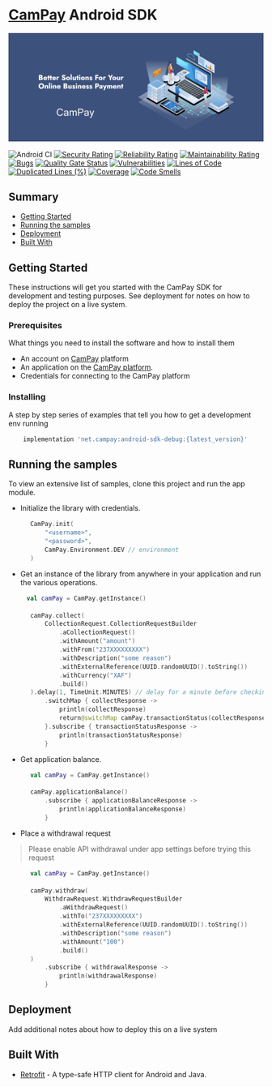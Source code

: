 # [CamPay](https://www.campay.net/) Android SDK

![Campay Art](./art/campay.png)

![Android CI](https://github.com/CamPay/android-sdk/workflows/Android%20CI/badge.svg)
[![Security Rating](https://sonarcloud.io/api/project_badges/measure?project=CamPay_android-sdk&metric=security_rating)](https://sonarcloud.io/dashboard?id=CamPay_android-sdk)
[![Reliability Rating](https://sonarcloud.io/api/project_badges/measure?project=CamPay_android-sdk&metric=reliability_rating)](https://sonarcloud.io/dashboard?id=CamPay_android-sdk)
[![Maintainability Rating](https://sonarcloud.io/api/project_badges/measure?project=CamPay_android-sdk&metric=sqale_rating)](https://sonarcloud.io/dashboard?id=CamPay_android-sdk)
[![Bugs](https://sonarcloud.io/api/project_badges/measure?project=CamPay_android-sdk&metric=bugs)](https://sonarcloud.io/dashboard?id=CamPay_android-sdk)
[![Quality Gate Status](https://sonarcloud.io/api/project_badges/measure?project=CamPay_android-sdk&metric=alert_status)](https://sonarcloud.io/dashboard?id=CamPay_android-sdk)
[![Vulnerabilities](https://sonarcloud.io/api/project_badges/measure?project=CamPay_android-sdk&metric=vulnerabilities)](https://sonarcloud.io/dashboard?id=CamPay_android-sdk)
[![Lines of Code](https://sonarcloud.io/api/project_badges/measure?project=CamPay_android-sdk&metric=ncloc)](https://sonarcloud.io/dashboard?id=CamPay_android-sdk)
[![Duplicated Lines (%)](https://sonarcloud.io/api/project_badges/measure?project=CamPay_android-sdk&metric=duplicated_lines_density)](https://sonarcloud.io/dashboard?id=CamPay_android-sdk)
[![Coverage](https://sonarcloud.io/api/project_badges/measure?project=CamPay_android-sdk&metric=coverage)](https://sonarcloud.io/dashboard?id=CamPay_android-sdk)
[![Code Smells](https://sonarcloud.io/api/project_badges/measure?project=CamPay_android-sdk&metric=code_smells)](https://sonarcloud.io/dashboard?id=CamPay_android-sdk)

## Summary

  - [Getting Started](#getting-started)
  - [Running the samples](#running-the-samples)
  - [Deployment](#deployment)
  - [Built With](#built-with)

## Getting Started

These instructions will get you started with the CamPay SDK for development and testing purposes. See deployment
for notes on how to deploy the project on a live system.

### Prerequisites

What things you need to install the software and how to install them
 - An account on [CamPay](https://www.campay.net/) platform
 - An application on the [CamPay platform](https://demo.campay.net/en/users/signup/).
 - Credentials for connecting to the CamPay platform

### Installing

A step by step series of examples that tell you how to get a development
env running

```groovy
    implementation 'net.campay:android-sdk-debug:{latest_version}'
```

## Running the samples

To view an extensive list of samples, clone this project and run the app module. 

  - Initialize the library with credentials. 
  ```kotlin
        CamPay.init(
            "<username>",
            "<password>",
            CamPay.Environment.DEV // environment
        )
  ```

  - Get an instance of the library from anywhere in your application and run the various operations. 
  ```kotlin
       val camPay = CamPay.getInstance()

        camPay.collect(
            CollectionRequest.CollectionRequestBuilder
                .aCollectionRequest()
                .withAmount("amount")
                .withFrom("237XXXXXXXXX")
                .withDescription("some reason")
                .withExternalReference(UUID.randomUUID().toString())
                .withCurrency("XAF")
                .build()
        ).delay(1, TimeUnit.MINUTES) // delay for a minute before checking the transaction status
            .switchMap { collectResponse ->
                println(collectResponse)
                return@switchMap camPay.transactionStatus(collectResponse.reference) //  check the transaction status
            }.subscribe { transactionStatusResponse ->
                println(transactionStatusResponse)
            }
  ```


  - Get application balance. 
  ```kotlin
        val camPay = CamPay.getInstance()

        camPay.applicationBalance()
            .subscribe { applicationBalanceResponse ->
                println(applicationBalanceResponse)
            }
  ```


  - Place a withdrawal request

  > Please enable API withdrawal under app settings before trying this request
  
  ```kotlin
        val camPay = CamPay.getInstance()

        camPay.withdraw(
            WithdrawRequest.WithdrawRequestBuilder
                .aWithdrawRequest()
                .withTo("237XXXXXXXXX")
                .withExternalReference(UUID.randomUUID().toString())
                .withDescription("some reason")
                .withAmount("100")
                .build()
        )
            .subscribe { withdrawalResponse ->
                println(withdrawalResponse)
            }
  ```

## Deployment

Add additional notes about how to deploy this on a live system

## Built With

  - [Retrofit](https://github.com/square/retrofit/) - A type-safe HTTP client for Android and Java.

